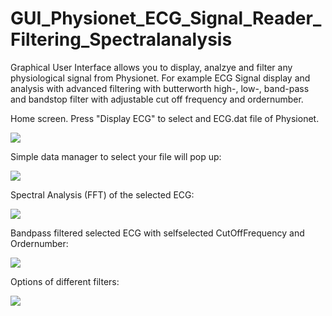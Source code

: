 # GUI_Physionet_ECG_Signal_Reader_Filtering_Spectralanalysis
Graphical User Interface allows you to display, analzye and filter any physiological signal from Physionet. For example ECG Signal display and analysis with advanced filtering with butterworth high-, low-, band-pass and bandstop filter with adjustable cut off frequency and ordernumber.  

Home screen. Press "Display ECG" to select and ECG.dat file of Physionet.

![](https://github.com/Philip-M-Schmidt/GUI_Physionet_ECG_Signal_Reader_Filtering_Spectralanalysis/blob/master/Pictures/2020-09-22%2019_51_22-GUI%20Physionet%20ECG%20Signal%20Reader%20with%20advanced%20Filtering%20and%20Spectralanalysis.png)

Simple data manager to select your file will pop up: 

![](https://github.com/Philip-M-Schmidt/GUI_Physionet_ECG_Signal_Reader_Filtering_Spectralanalysis/blob/master/Pictures/2020-09-22%2019_59_06-%C3%96ffnen.png)

Spectral Analysis (FFT) of the selected ECG:

![](https://github.com/Philip-M-Schmidt/GUI_Physionet_ECG_Signal_Reader_Filtering_Spectralanalysis/blob/master/Pictures/2020-09-22%2019_53_02-Mail.png)

Bandpass filtered selected ECG with selfselected CutOffFrequency and Ordernumber:

![](https://github.com/Philip-M-Schmidt/GUI_Physionet_ECG_Signal_Reader_Filtering_Spectralanalysis/blob/master/Pictures/2020-09-22%2019_53_39-GUI%20Physionet%20ECG%20Signal%20Reader%20with%20advanced%20Filtering%20and%20Spectralanalysis.png)

Options of different filters:

![](https://github.com/Philip-M-Schmidt/GUI_Physionet_ECG_Signal_Reader_Filtering_Spectralanalysis/blob/master/Pictures/2020-09-22%2019_56_09-GUI%20Physionet%20ECG%20Signal%20Reader%20with%20advanced%20Filtering%20and%20Spectralanalysis.png)
